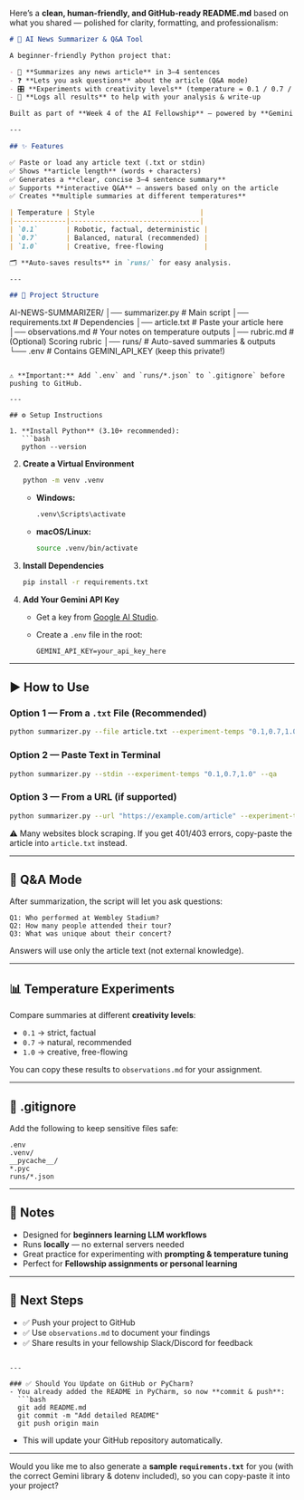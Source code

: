 Here’s a **clean, human-friendly, and GitHub-ready README.md** based on what you shared — polished for clarity, formatting, and professionalism:

```markdown
# 📰 AI News Summarizer & Q&A Tool  

A beginner-friendly Python project that:  

- 📄 **Summarizes any news article** in 3–4 sentences  
- ❓ **Lets you ask questions** about the article (Q&A mode)  
- 🎛 **Experiments with creativity levels** (temperature = 0.1 / 0.7 / 1.0)  
- 📂 **Logs all results** to help with your analysis & write-up  

Built as part of **Week 4 of the AI Fellowship** — powered by **Gemini API (Google AI Studio)**.

---

## ✨ Features

✅ Paste or load any article text (.txt or stdin)  
✅ Shows **article length** (words + characters)  
✅ Generates a **clear, concise 3–4 sentence summary**  
✅ Supports **interactive Q&A** — answers based only on the article  
✅ Creates **multiple summaries at different temperatures**  

| Temperature | Style                          |
|-------------|--------------------------------|
| `0.1`       | Robotic, factual, deterministic |
| `0.7`       | Balanced, natural (recommended) |
| `1.0`       | Creative, free-flowing          |

🗂 **Auto-saves results** in `runs/` for easy analysis.

---

## 📁 Project Structure

```

AI-NEWS-SUMMARIZER/
│── summarizer.py      # Main script
│── requirements.txt   # Dependencies
│── article.txt        # Paste your article here
│── observations.md    # Your notes on temperature outputs
│── rubric.md          # (Optional) Scoring rubric
│── runs/              # Auto-saved summaries & outputs
└── .env               # Contains GEMINI\_API\_KEY (keep this private!)

````

⚠ **Important:** Add `.env` and `runs/*.json` to `.gitignore` before pushing to GitHub.

---

## ⚙ Setup Instructions

1. **Install Python** (3.10+ recommended):  
   ```bash
   python --version
````

2. **Create a Virtual Environment**

   ```bash
   python -m venv .venv
   ```

   * **Windows:**

     ```bash
     .venv\Scripts\activate
     ```
   * **macOS/Linux:**

     ```bash
     source .venv/bin/activate
     ```

3. **Install Dependencies**

   ```bash
   pip install -r requirements.txt
   ```

4. **Add Your Gemini API Key**

   * Get a key from [Google AI Studio](https://aistudio.google.com/).
   * Create a `.env` file in the root:

     ```env
     GEMINI_API_KEY=your_api_key_here
     ```

---

## ▶ How to Use

### Option 1 — From a `.txt` File (Recommended)

```bash
python summarizer.py --file article.txt --experiment-temps "0.1,0.7,1.0" --qa
```

### Option 2 — Paste Text in Terminal

```bash
python summarizer.py --stdin --experiment-temps "0.1,0.7,1.0" --qa
```

### Option 3 — From a URL (if supported)

```bash
python summarizer.py --url "https://example.com/article" --experiment-temps "0.1,0.7,1.0" --qa
```

⚠ Many websites block scraping. If you get 401/403 errors, copy-paste the article into `article.txt` instead.

---

## 💬 Q\&A Mode

After summarization, the script will let you ask questions:

```text
Q1: Who performed at Wembley Stadium?
Q2: How many people attended their tour?
Q3: What was unique about their concert?
```

Answers will use only the article text (not external knowledge).

---

## 📊 Temperature Experiments

Compare summaries at different **creativity levels**:

* `0.1` → strict, factual
* `0.7` → natural, recommended
* `1.0` → creative, free-flowing

You can copy these results to `observations.md` for your assignment.

---

## 📌 .gitignore

Add the following to keep sensitive files safe:

```
.env
.venv/
__pycache__/
*.pyc
runs/*.json
```

---

## 🧠 Notes

* Designed for **beginners learning LLM workflows**
* Runs **locally** — no external servers needed
* Great practice for experimenting with **prompting & temperature tuning**
* Perfect for **Fellowship assignments or personal learning**

---

## 🚀 Next Steps

* ✅ Push your project to GitHub
* ✅ Use `observations.md` to document your findings
* ✅ Share results in your fellowship Slack/Discord for feedback

````

---

### ✅ Should You Update on GitHub or PyCharm?
- You already added the README in PyCharm, so now **commit & push**:
  ```bash
  git add README.md
  git commit -m "Add detailed README"
  git push origin main
````

* This will update your GitHub repository automatically.

---

Would you like me to also generate a **sample `requirements.txt`** for you (with the correct Gemini library & dotenv included), so you can copy-paste it into your project?
